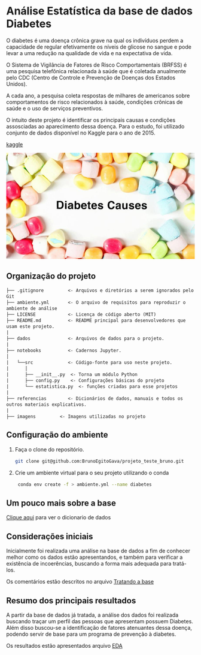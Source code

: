 # Análise Estatística da base de dados Diabetes

O diabetes é uma doença crônica grave na qual os indivíduos perdem a capacidade de regular efetivamente os níveis de glicose no sangue e pode levar a uma redução na qualidade de vida e na expectativa de vida.

O Sistema de Vigilância de Fatores de Risco Comportamentais (BRFSS) é uma pesquisa telefônica relacionada à saúde que é coletada anualmente pelo CDC (Centro de Controle e Prevenção de Doenças dos Estados Unidos). 

A cada ano, a pesquisa coleta respostas de milhares de americanos sobre comportamentos de risco relacionados à saúde, condições crônicas de saúde e o uso de serviços preventivos. 

O intuito deste projeto é identificar os principais causas e condições assosciadas ao aparecimento dessa doença. Para o estudo, foi utilizado conjunto de dados disponível no Kaggle para o ano de 2015.

[kaggle](ttps://www.kaggle.com/datasets/alexteboul/diabetes-health-indicators-dataset)

![imagem](imagens/diabetes.jpg)

## Organização do projeto

```
├── .gitignore         <- Arquivos e diretórios a serem ignorados pelo Git
├── ambiente.yml       <- O arquivo de requisitos para reproduzir o ambiente de análise
├── LICENSE            <- Licença de código aberto (MIT)
├── README.md          <- README principal para desenvolvedores que usam este projeto.
|
├── dados              <- Arquivos de dados para o projeto.
|
├── notebooks          <- Cadernos Jupyter.
│
|   └──src             <- Código-fonte para uso neste projeto.
|      │
|      ├── __init__.py  <- Torna um módulo Python
|      ├── config.py    <- Configurações básicas do projeto
|      └── estatistica.py  <- funções criadas para esse projetos
|
├── referencias        <- Dicionários de dados, manuais e todos os outros materiais explicativos.
|
├── imagens         <- Imagens utilizadas no projeto
```

## Configuração do ambiente

1. Faça o clone do repositório.

    ```bash
    git clone git@github.com:BrunoEgitoGava/projeto_teste_bruno.git
    ```

2. Crie um ambiente virtual para o seu projeto utilizando o conda

   ```bash
    conda env create -f > ambiente.yml --name diabetes
    ```

## Um pouco mais sobre a base

[Clique aqui](referencias/01_dicionario_de_dados.md) para ver o dicionario de dados

## Considerações iniciais

Inicialmente foi realizada uma análise na base de dados a fim de conhecer melhor como os dados estão apresentandos, e também para verificar a existência de incoerências, buscando a forma mais adequada para tratá-los.

Os comentários estão descritos no arquivo [Tratando a base](notebooks/01-BESG-tratando_a_base.ipynb)

## Resumo dos principais resultados

A partir da base de dados já tratada, a análise dos dados foi realizada buscando traçar um perfil das pessoas que apresentam possuem Diabetes. Além disso buscou-se a identificação de fatores atenuantes dessa doença, podendo servir de base para um programa de prevenção à diabetes.

Os resultados estão apresentados arquivo [EDA](notebooks/02-BESG-analise_estatistica.ipynb)